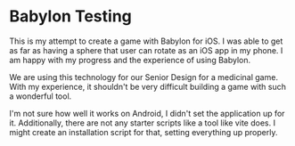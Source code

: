 # Babylon Testing

This is my attempt to create a game with Babylon for iOS. I was able to get as far as having a sphere that user can rotate as an iOS app in my phone. I am happy with my progress and the experience of using Babylon.

We are using this technology for our Senior Design for a medicinal game. With my experience, it shouldn't be very difficult building a game with such a wonderful tool.

I'm not sure how well it works on Android, I didn't set the application up for it. Additionally, there are not any starter scripts like a tool like vite does. I might create an installation script for that, setting everything up properly.
